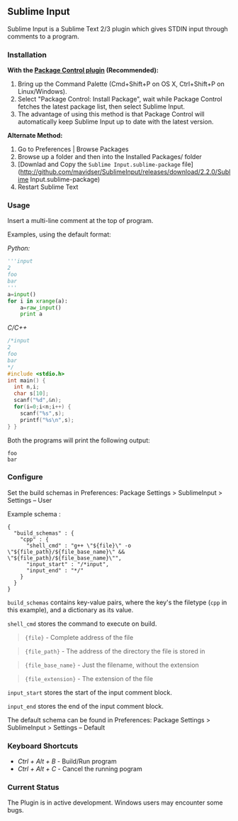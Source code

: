Sublime Input
-------------

Sublime Input is a Sublime Text 2/3 plugin which gives STDIN input through comments to a program.

### Installation
**With the [Package Control plugin](https://packagecontrol.io/installation) (Recommended):**

1. Bring up the Command Palette (Cmd+Shift+P on OS X, Ctrl+Shift+P on Linux/Windows). 
2. Select "Package Control: Install Package", wait while Package Control fetches the latest package list, then select Sublime Input.
3. The advantage of using this method is that Package Control will automatically keep Sublime Input up to date with the latest version.

**Alternate Method:**

1. Go to Preferences | Browse Packages
2. Browse up a folder and then into the Installed Packages/ folder
3. [Downlad and Copy the `Sublime Input.sublime-package` file](http://github.com/mavidser/SublimeInput/releases/download/2.2.0/Sublime Input.sublime-package)
4. Restart Sublime Text

### Usage
Insert a multi-line comment at the top of program.

Examples, using the default format:

_Python:_
```python
'''input
2
foo
bar
'''
a=input()
for i in xrange(a):
    a=raw_input()
    print a
```
_C/C++_
```cpp
/*input
2
foo
bar
*/
#include <stdio.h>
int main() {
  int n,i;
  char s[10];
  scanf("%d",&n);
  for(i=0;i<n;i++) {
    scanf("%s",s);
    printf("%s\n",s);
} }
```

Both the programs will print the following output:
```
foo
bar
```

### Configure
Set the build schemas in Preferences: Package Settings > SublimeInput > Settings – User

Example schema :
```
{
  "build_schemas" : {
    "cpp" : {
      "shell_cmd" : "g++ \"${file}\" -o \"${file_path}/${file_base_name}\" && \"${file_path}/${file_base_name}\"",
      "input_start" : "/*input",
      "input_end" : "*/"
    }
  }
}
```

`build_schemas` contains key-value pairs, where the key's the filetype (`cpp` in this example), and a dictionary as its value.

`shell_cmd`  stores the command to execute on build.
> `{file}` - Complete address of the file

> `{file_path}` - The address of the directory the file is stored in

> `{file_base_name}` - Just the filename, without the extension

> `{file_extension}` - The extension of the file

`input_start` stores the start of the input comment block.

`input_end` stores the end of the input comment block.

The default schema can be found in Preferences: Package Settings > SublimeInput > Settings – Default

### Keyboard Shortcuts
- *Ctrl + Alt + B* - Build/Run program
- *Ctrl + Alt + C* - Cancel the running pogram

### Current Status
The Plugin is in active development. Windows users may encounter some bugs.

